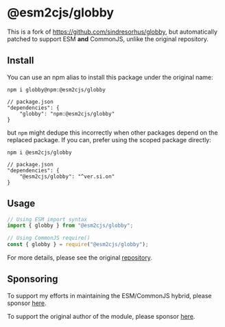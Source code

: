 # @esm2cjs/globby

This is a fork of https://github.com/sindresorhus/globby, but automatically patched to support ESM **and** CommonJS, unlike the original repository.

## Install

You can use an npm alias to install this package under the original name:

```
npm i globby@npm:@esm2cjs/globby
```

```jsonc
// package.json
"dependencies": {
    "globby": "npm:@esm2cjs/globby"
}
```

but `npm` might dedupe this incorrectly when other packages depend on the replaced package. If you can, prefer using the scoped package directly:

```
npm i @esm2cjs/globby
```

```jsonc
// package.json
"dependencies": {
    "@esm2cjs/globby": "^ver.si.on"
}
```

## Usage

```js
// Using ESM import syntax
import { globby } from "@esm2cjs/globby";

// Using CommonJS require()
const { globby } = require("@esm2cjs/globby");
```

For more details, please see the original [repository](https://github.com/sindresorhus/globby).

## Sponsoring

To support my efforts in maintaining the ESM/CommonJS hybrid, please sponsor [here](https://github.com/sponsors/AlCalzone).

To support the original author of the module, please sponsor [here](https://github.com/sindresorhus/globby).
